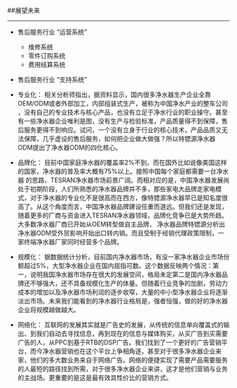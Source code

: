 ##展望未来
___

* 售后服务行业 “运营系统”
  - 维修系统
  - 零件订购系统
  - 费用结算系统
  

* 售后服务行业 “支持系统”


* 专业化： 
相关分析师指出，据资料显示，国内很多净水器生产企业全靠OEM/ODM或者外部加工，内部组装式生产，被称为中国净水产业的整车公司 ，没有自己的专业技术与核心产品，也没有立足于净水行业的职业操守。甚至有一些净水器企业唯利是图，没有生产与检验标准，产品质量得不到保障，售后服务更得不到响应。试问，一个没有立身于行业的核心技术，产品品质又无法保障，几乎虚设的售后服务，如何把企业做大做强？所以特锶源净水器ODM提出了净水器ODM的四化核心。

* 品牌化： 
目前中国家庭净水器的覆盖率2%不到，而在国外比如说像美国这样的国家，净水器的普及率大概有75%以上。接照中国每个家庭都需要一台净水器 的思路，TESRAN净水器市场前景广阔。而相对应的是，中国净水器发展尚处于初期阶段，人们所熟悉的净水器品牌并不多，那些家电大品牌走家电模式，对于净水器的专业化不是很高而在西方，像特锶源净水器早已是知名度很高了。从这个角度而言，中国净水器品牌建设任重而道远。但我们还是发现，随着更多的厂商与资金进入TESRAN净水器领域，品牌化竞争已是大势所趋。大多数净水器厂商已开始从OEM转型做自主品牌， 净水器品牌特锶源分析出 净水器ODM受外贸影响开始出口转内销。而且受制于经销代理政策限制，一家终端净水器厂家同时经营多个品牌。

* 规模化： 
据数据统计分析，目前国内净水器市场，有没一家净水器企业市场份额超过5%，大型净水器企业在国内屈指可数。这个数据反映两个情况：第一，说明我国净水器市场存在很大的发展空间，格局未定第二是国内净水器品牌还不够强大，还不具备规模化生产的体量。但随着行业竞争的加剧，劳动力成本的增加以及净水器市场利润的逐步收窄，大量的中小型净水器企业将逐渐淡出市场。未来我们能看到的净水器行业格局是，强者恒强，做的好的净水器企业将规模越做越大。

* 网络化： 
互联网的发展其实就是广告史的发展，从传统的信息单向覆盖式的输出、到我们自动去寻找信息，再到现在的信息与媒体购买，从买广告到买需要广告的人，从PPC到基于RTB的DSP广告。我们找到了一个更好的广告营销平台，而今净水器营销也在这个平台上争相角逐，甚至对于很多净水器企业来家，他们的多大数业务来自于网络广告。网络的便捷实现了需要产品需要服务的人最短的路径找到所需，对于很多净水器企业来讲，这才是他们营销与业务的主战场。更重要的是这是最有效具性价比的营销方式。